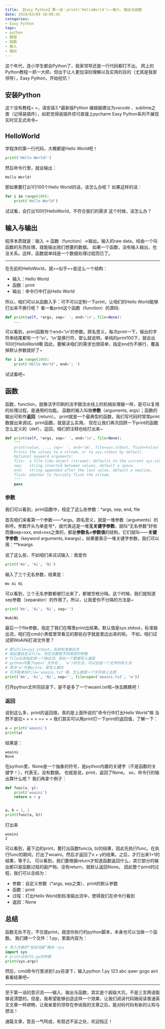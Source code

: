 ```yaml
---
title: 【Easy Python】第一话：print('HelloWorld')——输入、输出与函数
date: 2019/03/09 18:06:45
categories:
- Easy Python
tags:
- python
- 教程
- 函数
- 输入
- 输出
---
```


这个年代，连小学生都会Python了，我家领导还是一行代码都打不出。
网上的Python教程一抓一大把，但出于让人更加深刻理解以及实用的目的（尤其是我家领导），Easy Python，开始挖坑！

## 安装Python

这个没有教程= =，请安装3.*最新版Python
编辑器建议为vscode 、sublime之类（记得装插件），如若觉得装插件烦可直接上pycharm
Easy Python系列不展现实时交互式命令~

## HelloWorld

学程序的第一行代码，大概都是Hello World吧！

```python
print('Hello World!')
```

然后命令行里，就会输出：

```
Hello World!
```

那如果要打出1行100个Hello World的话，该怎么办呢？
如果这样的话：

```python
for i in range(100):
    print('Hello World')
```

试试看，会打出100行HelloWorld，不符合我们的需求
这个时候，该怎么办？

<!-- more -->

## 输入与输出

程序本质就是：输入 -> 函数（function）->输出。输入的raw data，经由一个叫函数的东西处理，就能输出我们想要的数据。
如果一个函数，没有输入输出，也没关系。这样，函数就单纯是一个数据处理过程而已了。

---

在先前的HelloWorld，就==似乎==是这么一个结构：

- 输入：Hello World
- 函数：print
- 输出：命令行中打出Hello World

所以，咱们可以从函数入手：可不可以定制一下print，让咱们的Hello World能够打出来不换行呢？
看一看print这个函数（function）的源码:

```python
def print(self, *args, sep=' ', end='\n', file=None):
    ...
```

可以看到，print函数有个end='\n'的参数。顾名思义，每次print一下，输出的字符串结尾都有一个'\n'。'\n'是换行符，那么就说明，单纯的print100下，就会出100行HelloWorld嘞
因此，要解决咱们的需求也很简单，指定end为不换行，覆盖掉默认参数就好了~

```python
for i in range(100):
    print('Hello World', end='; ')
```

试试看吧~

## 函数

函数，function，就像活字印刷的活字跟流水线上的机械处理器一样，是可以复用的处理过程，是通用的功能。
函数的输入叫做**参数**（arguments, args）；函数的输出可称作**返回**（return）。
print就是一个最典型的函数，我们写代码时常常print数据出来调试。print函数，就是这么实用。
现在让我们再次回顾一下print的函数怎么定义的（def），这回，咱们把注释也给打出来~

```python
def print(self, *args, sep=' ', end='\n', file=None):
    """
    print(value, ..., sep=' ', end='\n', file=sys.stdout, flush=False)
    Prints the values to a stream, or to sys.stdout by default.
    Optional keyword arguments:
    file:  a file-like object (stream); defaults to the current sys.stdout.
    sep:   string inserted between values, default a space.
    end:   string appended after the last value, default a newline.
    flush: whether to forcibly flush the stream.
    """
    pass
```

### 参数

我们可以看到，print函数中，规定了这么些参数：*args, sep, end, file

首先咱们来看第一个参数——\*args。顾名思义，就是一堆参数（arguments）的称呼。参数开头为单星号\*，就代表这是一堆**无关键字参数**，就叫“无名参数”好啦
而像sep=xxx, end=xxx之类的，都是**参数名=参数值**的结构，它们就叫——**关键字参数**（keyword arguments, kwargs），如果要表示一堆关键字参数，我们可以用：\*\*kwargs

说了这么些，不如咱们来试试输入：我爱你

```python
print('Wo', 'Ai', 'Ni')
```

输入了三个无名参数，结果是：

```
Wo Ai Ni
```

可以看到，三个无名参数都被打出来了，都被空格分隔。这个时候，我们就知道sep参数（separator）的作用了。所以，让我爱你不分隔的方法是~

```python
print('Wo', 'Ai', 'Ni', sep='')
```

```
WoAiNi
```

最后一个file参数，指定了我们在哪里print出结果。默认值是sys.stdout，标准输出流，咱们在cmd小黑框里常看见的那些白字就是里边出来的啦。
不如，咱们试试把WoAiNi打进文件里？

```python
# 默认file=sys.stdout，系统标准输出流
# 因此要自定义file，则应当要赋予同类型的参数
# file应该指定成一个输出流，类似一个数据写入通道
# python内置了open('文件名', 'w')的方法，可以创造一个文件的写入流
# 其中'w'代表write，即写入模式
# 可不能单纯file='woaini.txt'喔，怎么能赋一个字符串上去惹
print('Wo', 'Ai', 'Ni', sep='', file=open('woaini.txt', 'w'))
```

打开python文件同目录下，是不是多了一个woaini.txt啦~快去瞧瞧吧！

### 返回

说到这么多，print的返回值，真的是上面所说的"命令行中打出Hello World"嘛
当然不是拉= = = = == = = 
我们其实可以用print打一下print的返回值，了解一下：

```python
a = print('woaini')
print(a)
```

结果是：

```
woaini
None
```

在python里，None是一个抽象的符号，是python内置的关键字（不是函数的关键字！），代表无，没有数据。
也就是说，print，返回了None。
so，命令行的输出算什么呢？
我们再拿个例子：

```python
def func(x, y):
    print('woaini')
    return x + y


a, b = 1, 1
print(func(a, b))
```

打出来

```
woaini
2
```

可以看到，最下边的print，要打出函数func(a, b)的结果，因此先执行func。在执行func的期间，打出了woaini。然后才返回了x + y的结果。之后，才打出来1+1的结果，等于2。
可以看到，我们要根据return才知道函数返回什么，其它部分的输出都只是函数过程的副产物。没有return，就默认返回None。
因此整个print的过程，我们可以总结为：

- 参数：自定义参数（*args, sep之类）、print的默认参数
- 函数：print
- 过程：打出Hello World到标准输出流中，使得我们在命令行看到
- 返回：None

## 总结

函数无处不在，不仅是print，就连你执行的python脚本，本身也可以当做一个函数。
我们建一个文件：1.py，里面内容为：

```python
# 导入内置的“系统功能”模块：sys
import sys
# print出执行1.py的参数
print(sys.argv)
```

然后，cmd命令行里进到1.py目录下，输入python 1.py 123 abc qwer gogo aini看看结果吧~

---

至于第一话的意识流——输入、输出与函数，其实是个超级大坑，不是三言两语能够说清楚的。但是，我希望能够创造这样一个效果，让我们阅读代码跟阅读普通英文文章一样顺畅，让我亲爱的领导在参阅我的文章之后，能对码代码有新的认知与想法！

通篇文章，暂且一气呵成，有叙述不妥之处，欢迎指正！